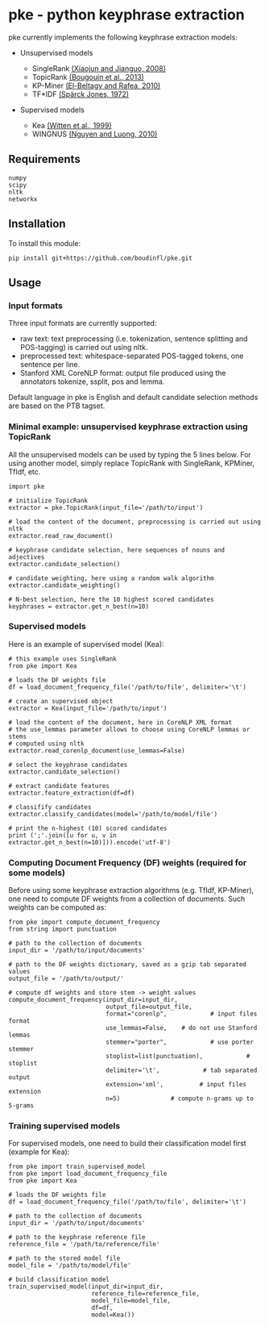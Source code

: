 # pke - python keyphrase extraction

pke currently implements the following keyphrase extraction models:

- Unsupervised models
  - SingleRank [(Xiaojun and Jianguo, 2008)][1]
  - TopicRank [(Bougouin et al., 2013)][2]
  - KP-Miner [(El-Beltagy and Rafea, 2010)][3]
  - TF*IDF [(Spärck Jones, 1972)][4]

- Supervised models
  - Kea [(Witten et al., 1999)][5]
  - WINGNUS [(Nguyen and Luong, 2010)][6]

## Requirements

    numpy
    scipy
    nltk
    networkx

## Installation

To install this module:

    pip install git+https://github.com/boudinfl/pke.git

## Usage

### Input formats

Three input formats are currently supported:
  - raw text: text preprocessing (i.e. tokenization, sentence splitting and
    POS-tagging) is carried out using nltk.
  - preprocessed text: whitespace-separated POS-tagged tokens, one sentence per
    line.
  - Stanford XML CoreNLP format: output file produced using the annotators
    tokenize, ssplit, pos and lemma.

Default language in pke is English and default candidate selection methods are
based on the PTB tagset.

### Minimal example: unsupervised keyphrase extraction using TopicRank

All the unsupervised models can be used by typing the 5 lines below. For using
another model, simply replace TopicRank with SingleRank, KPMiner, TfIdf, etc.

    import pke

    # initialize TopicRank
    extractor = pke.TopicRank(input_file='/path/to/input')

    # load the content of the document, preprocessing is carried out using nltk
    extractor.read_raw_document()

    # keyphrase candidate selection, here sequences of nouns and adjectives
    extractor.candidate_selection()

    # candidate weighting, here using a random walk algorithm
    extractor.candidate_weighting()

    # N-best selection, here the 10 highest scored candidates
    keyphrases = extractor.get_n_best(n=10)


### Supervised models

Here is an example of supervised model (Kea):


    # this example uses SingleRank
    from pke import Kea 

    # loads the DF weights file
    df = load_document_frequency_file('/path/to/file', delimiter='\t')

    # create an supervised object
    extractor = Kea(input_file='/path/to/input')

    # load the content of the document, here in CoreNLP XML format
    # the use_lemmas parameter allows to choose using CoreNLP lemmas or stems 
    # computed using nltk
    extractor.read_corenlp_document(use_lemmas=False)

    # select the keyphrase candidates
    extractor.candidate_selection()

    # extract candidate features
    extractor.feature_extraction(df=df)

    # classifify candidates
    extractor.classify_candidates(model='/path/to/model/file')

    # print the n-highest (10) scored candidates
    print (';'.join([u for u, v in extractor.get_n_best(n=10)])).encode('utf-8')


### Computing Document Frequency (DF) weights (required for some models)

Before using some keyphrase extraction algorithms (e.g. TfIdf, KP-Miner), one 
need to compute DF weights from a collection of documents. Such weights can
be computed as:

    from pke import compute_document_frequency
    from string import punctuation

    # path to the collection of documents
    input_dir = '/path/to/input/documents'

    # path to the DF weights dictionary, saved as a gzip tab separated values
    output_file = '/path/to/output/'

    # compute df weights and store stem -> weight values
    compute_document_frequency(input_dir=input_dir,
                               output_file=output_file,
                               format="corenlp",            # input files format
                               use_lemmas=False,    # do not use Stanford lemmas
                               stemmer="porter",            # use porter stemmer
                               stoplist=list(punctuation),            # stoplist
                               delimiter='\t',            # tab separated output
                               extension='xml',          # input files extension
                               n=5)              # compute n-grams up to 5-grams

### Training supervised models

For supervised models, one need to build their classification model first 
(example for Kea):

    from pke import train_supervised_model
    from pke import load_document_frequency_file
    from pke import Kea

    # loads the DF weights file
    df = load_document_frequency_file('/path/to/file', delimiter='\t')

    # path to the collection of documents
    input_dir = '/path/to/input/documents'

    # path to the keyphrase reference file
    reference_file = '/path/to/reference/file'

    # path to the stored model file
    model_file = '/path/to/model/file'

    # build classification model
    train_supervised_model(input_dir=input_dir,
                           reference_file=reference_file,
                           model_file=model_file,
                           df=df,
                           model=Kea())


[1]: http://aclweb.org/anthology/C08-1122.pdf
[2]: http://aclweb.org/anthology/I13-1062.pdf
[3]: http://aclweb.org/anthology/S10-1041.pdf
[4]: https://www.cl.cam.ac.uk/archive/ksj21/ksjdigipapers/jdoc72.pdf
[5]: http://arxiv.org/ftp/cs/papers/9902/9902007.pdf
[6]: http://aclweb.org/anthology/S10-1035.pdf
